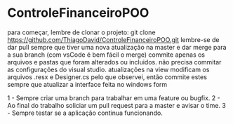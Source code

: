 # ControleFinanceiroPOO
 para começar, lembre de clonar o projeto:
 git clone https://github.com/ThiagoDavid/ControleFinanceiroPOO.git
 lembre-se de dar pull sempre que tiver uma nova atualização na master e dar merge para a sua branch (com vsCode é bem fácil o merge)
 commite apenas os arquivos e pastas que foram alterados ou incluidos. não precisa commitar as configurações do visual studio.
 atualizações na view modificam os arquivos .resx e Designer.cs pelo que observei, então commite estes sempre que atualizar a interface feita no windows form

 1 - Sempre criar uma branch para trabalhar em uma feature ou bugfix.
 2 - Ao final do trabalho soliciar um pull request para a master e avisar o time.
 3 - Sempre testar se a aplicação continua funcionando.
